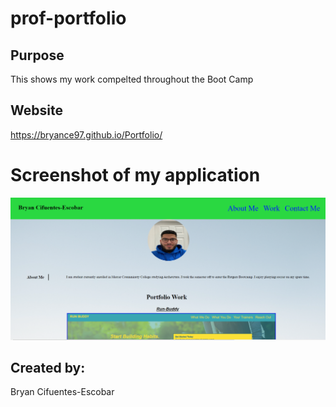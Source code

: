 # prof-portfolio

## Purpose

This shows my work compelted throughout the Boot Camp


## Website

https://bryance97.github.io/Portfolio/


# Screenshot of my application

![](./assets/images/portfolio.png)



## Created by:

 Bryan Cifuentes-Escobar
